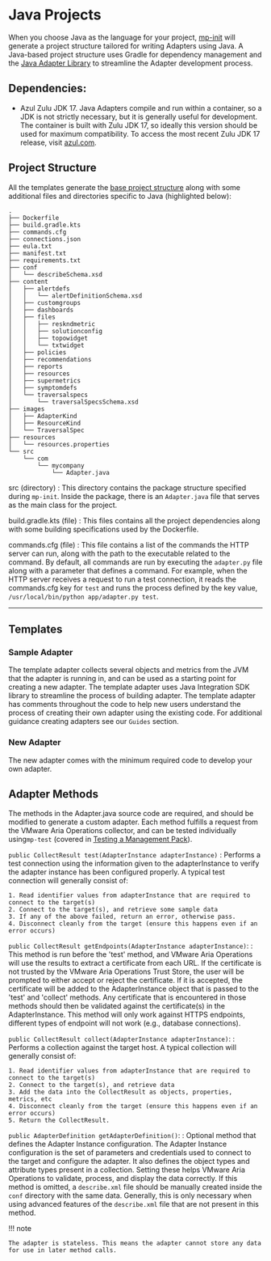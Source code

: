 # Java Projects

When you choose Java as the language for your project,
[mp-init](../mp-init.md) will generate a project structure tailored for writing Adapters using Java.
A Java-based project structure uses Gradle for dependency management and the [Java Adapter Library](java_lib/index.html)
to streamline the Adapter development process. 

## Dependencies:

- Azul Zulu JDK 17.
  Java Adapters compile and run within a container,
  so a JDK is not strictly necessary, but it is generally useful for development.
  The container is built with Zulu JDK 17, so ideally this version should be used for maximum compatibility.
  To access the most recent Zulu JDK 17 release,
  visit [azul.com](https://www.azul.com/downloads/?version=java-17-lts&package=jdk#zulu).


## Project Structure 

All the templates generate the [base project structure](../mp-init.md#base-project-structure) along with some additional
files and directories specific to Java (highlighted below): 

``` hl_lines="3 4 35-38"
.
├── Dockerfile
├── build.gradle.kts
├── commands.cfg
├── connections.json
├── eula.txt
├── manifest.txt
├── requirements.txt
├── conf
│   └── describeSchema.xsd
├── content
│   ├── alertdefs
│   │   └── alertDefinitionSchema.xsd
│   ├── customgroups
│   ├── dashboards
│   ├── files
│   │   ├── reskndmetric
│   │   ├── solutionconfig
│   │   ├── topowidget
│   │   └── txtwidget
│   ├── policies
│   ├── recommendations
│   ├── reports
│   ├── resources
│   ├── supermetrics
│   ├── symptomdefs
│   └── traversalspecs
│       └── traversalSpecsSchema.xsd
├── images
│   ├── AdapterKind
│   ├── ResourceKind
│   └── TraversalSpec
├── resources
│   └── resources.properties
└── src
    └── com
        └── mycompany
            └── Adapter.java
```

src (directory)
: This directory contains the package structure specified during `mp-init`. 
  Inside the package, there is an `Adapter.java` file that serves as the main class for the project. 

build.gradle.kts (file)
: This files contains all the project dependencies along with some building specifications used by the Dockerfile. 

commands.cfg (file)
: This file contains a list of the commands the HTTP server can run, along with the path to the executable related to the
  command. By default, all commands are run by executing the `adapter.py` file along with a parameter that defines a command.
  For example, when the HTTP server receives a request to run a test connection, it reads the commands.cfg key for `test`
  and runs the process defined by the key value, `/usr/local/bin/python app/adapter.py test`.

---
## Templates
### Sample Adapter

The template adapter collects several objects and metrics from the JVM that the adapter is running in,
and can be used as a starting point for creating a new adapter. 
The template adapter uses Java Integration SDK library to streamline the process of building adapter.
The template adapter has comments throughout the code to help new users understand the process of creating their own
adapter using the existing code. 
For additional guidance creating adapters see our `Guides` section.

### New Adapter

The new adapter comes with the minimum required code to develop your own adapter.

## Adapter Methods

The methods in the Adapter.java source code are required, and should be modified to generate a custom adapter.
Each method fulfills a request from the
VMware Aria Operations collector, and can be tested individually
using`mp-test` (covered in [Testing a Management Pack](../../get_started.md#testing-a-management-pack)).

`public CollectResult test(AdapterInstance adapterInstance)`
:   Performs a test connection using the information given to the adapterInstance to verify the adapter instance has been configured properly.
    A typical test connection will generally consist of:
  
    1. Read identifier values from adapterInstance that are required to connect to the target(s)
    2. Connect to the target(s), and retrieve some sample data
    3. If any of the above failed, return an error, otherwise pass.
    4. Disconnect cleanly from the target (ensure this happens even if an error occurs)
  
`public CollectResult getEndpoints(AdapterInstance adapterInstance)`:
:   This method is run before the 'test' method, and VMware Aria Operations will use
    the results to extract a certificate from each URL. If the certificate is not trusted by
    the VMware Aria Operations Trust Store, the user will be prompted to either accept or reject
    the certificate. If it is accepted, the certificate will be added to the AdapterInstance
    object that is passed to the 'test' and 'collect' methods. Any certificate that is
    encountered in those methods should then be validated against the certificate(s)
    in the AdapterInstance. This method will only work against HTTPS endpoints, different types
    of endpoint will not work (e.g., database connections).
  
  `public CollectResult collect(AdapterInstance adapterInstance)`:
:   Performs a collection against the target host. A typical collection will generally consist of:

    1. Read identifier values from adapterInstance that are required to connect to the target(s)
    2. Connect to the target(s), and retrieve data
    3. Add the data into the CollectResult as objects, properties, metrics, etc
    4. Disconnect cleanly from the target (ensure this happens even if an error occurs)
    5. Return the CollectResult.
  
`public AdapterDefinition getAdapterDefinition()`:
:   Optional method that defines the Adapter Instance configuration. The Adapter Instance
    configuration is the set of parameters and credentials used to connect to the target and
    configure the adapter. It also defines the object types and attribute types present in a
    collection. Setting these helps VMware Aria Operations to validate, process, and display
    the data correctly. If this method is omitted, a `describe.xml` file should be manually
    created inside the `conf` directory with the same data. Generally, this is only necessary
    when using advanced features of the `describe.xml` file that are not present in this method.

!!! note

    The adapter is stateless. This means the adapter cannot store any data for use in later method calls.
